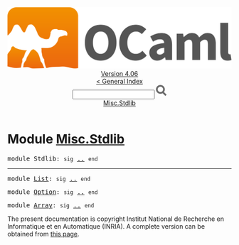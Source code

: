 <!-- ((! set title API !)) ((! set documentation !)) ((! set api !)) ((! set nobreadcrumb !)) -->
<div class="api"><header><nav class="toc brand"><a class="brand" href="https://ocaml.org/"><img src="colour-logo-gray.svg" class="svg" alt="OCaml"></a></nav><nav class="toc"><div class="toc_version"><a href="/docs" id="version-select">Version 4.06</a></div><a href="index.html">&lt; General Index</a><div class="api_search"><input type="text" name="apisearch" id="api_search" oninput="mySearch(false);" onkeypress="this.oninput();" onclick="this.oninput();" onpaste="this.oninput();">
<img src="search_icon.svg" alt="Search" class="svg" onclick="mySearch(false)"></div>
<div id="search_results"></div><div class="toc_title"><a href="#top">Misc.Stdlib</a></div><ul></ul></nav></header>

<h1>Module <a href="type_Misc.Stdlib.html">Misc.Stdlib</a></h1>

<pre><span id="MODULEStdlib"><span class="keyword">module</span> Stdlib</span>: <code class="code"><span class="keyword">sig</span></code> <a href="Misc.Stdlib.html">..</a> <code class="code"><span class="keyword">end</span></code></pre><hr width="100%">

<pre><span id="MODULEList"><span class="keyword">module</span> <a href="Misc.Stdlib.List.html">List</a></span>: <code class="code"><span class="keyword">sig</span></code> <a href="Misc.Stdlib.List.html">..</a> <code class="code"><span class="keyword">end</span></code></pre>
<pre><span id="MODULEOption"><span class="keyword">module</span> <a href="Misc.Stdlib.Option.html">Option</a></span>: <code class="code"><span class="keyword">sig</span></code> <a href="Misc.Stdlib.Option.html">..</a> <code class="code"><span class="keyword">end</span></code></pre>
<pre><span id="MODULEArray"><span class="keyword">module</span> <a href="Misc.Stdlib.Array.html">Array</a></span>: <code class="code"><span class="keyword">sig</span></code> <a href="Misc.Stdlib.Array.html">..</a> <code class="code"><span class="keyword">end</span></code></pre><div class="copyright">The present documentation is copyright Institut National de Recherche en Informatique et en Automatique (INRIA). A complete version can be obtained from <a href="http://caml.inria.fr/pub/docs/manual-ocaml/">this page</a>.</div></div>